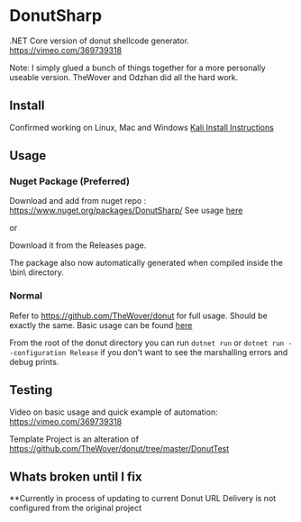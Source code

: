 # DonutSharp

.NET Core version of donut shellcode generator.
https://vimeo.com/369739318

Note: I simply glued a bunch of things together for a more personally useable version. TheWover and Odzhan did all the hard work.

## Install
Confirmed working on Linux, Mac and Windows
[Kali Install Instructions](./docs/Install.md)

## Usage

### Nuget Package (Preferred)
Download and add from nuget repo : https://www.nuget.org/packages/DonutSharp/
See usage [here](./docs/Nuget.md#Usage)

or

Download it from the Releases page.

The package also now automatically generated when compiled inside the \bin\ directory.

### Normal
Refer to https://github.com/TheWover/donut for full usage. Should be exactly the same.
Basic usage can be found [here](./docs/KaliUse.md)

From the root of the donut directory you can run ```dotnet run``` or ```dotnet run --configuration Release``` if you don't want to see the marshalling errors and debug prints.

## Testing
Video on basic usage and quick example of automation: https://vimeo.com/369739318

Template Project is an alteration of https://github.com/TheWover/donut/tree/master/DonutTest

## Whats broken until I fix
**Currently in process of updating to current Donut
URL Delivery is not configured from the original project
